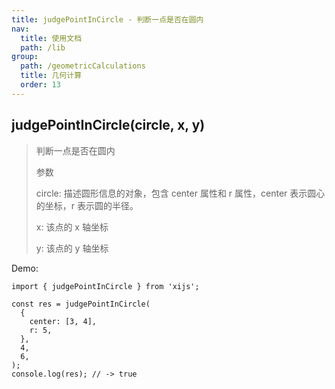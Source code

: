 ```yaml
---
title: judgePointInCircle - 判断一点是否在圆内
nav:
  title: 使用文档
  path: /lib
group:
  path: /geometricCalculations
  title: 几何计算
  order: 13
---
```


## judgePointInCircle(circle, x, y)

> 判断一点是否在圆内
>
> 参数
>
> circle: 描述圆形信息的对象，包含 center 属性和 r 属性，center 表示圆心的坐标，r 表示圆的半径。
>
> x: 该点的 x 轴坐标
>
> y: 该点的 y 轴坐标

Demo:

```tsx | pure
import { judgePointInCircle } from 'xijs';

const res = judgePointInCircle(
  {
    center: [3, 4],
    r: 5,
  },
  4,
  6,
);
console.log(res); // -> true
```

